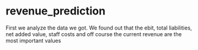 # revenue_prediction

First we analyze the data we got. We found out that the ebit, total liabilities, net added value, staff costs and off course the current revenue are the most important values



